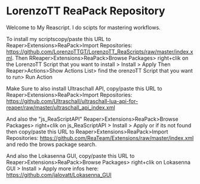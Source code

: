 # LorenzoTT ReaPack Repository

Welcome to My Reascript. 
I do scipts for mastering workflows. 


To install my scriptscopy/paste this URL to Reaper>Extensions>ReaPack>Import Repositories:
https://github.com/LorenzoTTGT/LorenzoTT_ReaScripts/raw/master/index.xml. 
Then RReaper>Extensions>ReaPack>Browse Packages> right+clik on the LorenzoTT Script that you want to install > Install > Apply 
Then Reaper>Actions>Show Actions List> find the orenzoTT Script that you want to run> Run Action

Make Sure to also install Ultraschall API, 
copy/paste this URL to Reaper>Extensions>ReaPack>Import Repositories:
https://github.com/Ultraschall/ultraschall-lua-api-for-reaper/raw/master/ultraschall_api_index.xml

And also the "js_ReaScriptAPI" 
Reaper>Extensions>ReaPack>Browse Packages> right+clik on js_ReaScriptAPI > Install > Apply
or if its not found then 
copy/paste this URL to Reaper>Extensions>ReaPack>Import Repositories:
https://github.com/ReaTeam/Extensions/raw/master/index.xml
and redo the brows package search.

And also the Lokasenna GUI,
copy/paste this URL to Reaper>Extensions>ReaPack>Browse Packages> right+clik on Lokasenna GUI > Install > Apply
more infos here: https://github.com/jalovatt/Lokasenna_GUI
